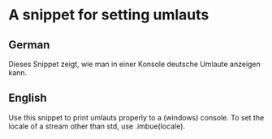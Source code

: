 # A snippet for setting umlauts

## German
Dieses Snippet zeigt, wie man in einer Konsole deutsche Umlaute anzeigen kann.

## English
Use this snippet to print umlauts properly to a (windows) console.
To set the locale of a stream other than std, use .imbue(locale).
